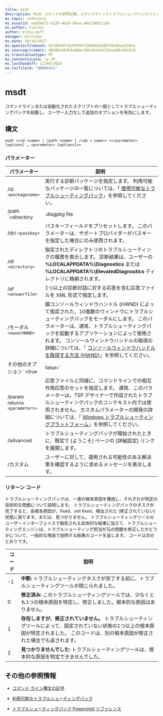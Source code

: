 ```yaml
---
title: msdt
description: Msdt コマンドの参照記事。コマンドラインでトラブルシューティングパックを起動するか、自動スクリプトの一部として、ユーザー入力なしで追加のオプションを有効にします。
ms.topic: reference
ms.assetid: ead1b672-a120-4e16-94aa-a8e13602c1d0
ms.author: lizross
author: eross-msft
manager: mtillman
ms.date: 10/16/2017
ms.openlocfilehash: 0270039fcbc9f99ff2569635ddd75918baed783e
ms.sourcegitcommit: d08965d64f4a40ac20bc81b14f2d2ea89c48c5c8
ms.translationtype: MT
ms.contentlocale: ja-JP
ms.lasthandoff: 12/08/2020
ms.locfileid: "96865411"
---
```

# <a name="msdt"></a>msdt

コマンドラインまたは自動化されたスクリプトの一部としてトラブルシューティングパックを起動し、ユーザー入力なしで追加のオプションを有効にします。

## <a name="syntax"></a>構文

```
msdt </id <name> | /path <name> | /cab < name>> <</parameter> [options] … <parameter> [options]>>
```

### <a name="parameters"></a>パラメーター

| パラメーター | 説明 |
| --------- | ----------- |
| /id `<packagename>` | 実行する診断パッケージを指定します。 利用可能なパッケージの一覧については、「 [使用可能なトラブルシューティングパック](/previous-versions/windows/it-pro/windows-server-2012-r2-and-2012/ee424379(v=ws.11)#available-troubleshooting-packs)」を参照してください。 |
| /path `<directory|.diagpkg file|.diagcfg file>` | 診断パッケージへの完全パスを指定します。 ディレクトリを指定する場合は、ディレクトリに診断パッケージが含まれている必要があります。 * */Id * *、 **/dci**、/ **cab** の各パラメーターと共に、 **/path** パラメーターを使用することはできません。 |                                                                                   |
| /dci `<passkey>` | パスキーフィールドをプリセットします。 このパラメーターは、サポートプロバイダーがパスキーを指定した場合にのみ使用されます。 |
| /dt `<directory>` | 指定されたディレクトリのトラブルシューティングの履歴を表示します。 診断結果は、ユーザーの **%LOCALAPPDATA%\Diagnostics** または **%LOCALAPPDATA%\ElevatedDiagnostics** ディレクトリに格納されます。 |
| /af `<answerfile>` | 1つ以上の診断対話に対する応答を含む応答ファイルを XML 形式で指定します。 |
| /モーダル `<ownerHWND>` | 親コンソールウィンドウハンドル (HWND) によって指定された、10進数のウィンドウにトラブルシューティングパックをモーダルにします。 このパラメーターは、通常、トラブルシューティングパックを起動するアプリケーションによって使用されます。 コンソールウィンドウハンドルの取得の詳細については、「 [コンソールウィンドウハンドルを取得する方法 (HWND)](https://support.microsoft.com/help/124103/how-to-obtain-a-console-window-handle-hwnd)」を参照してください。 |
| その他のオプション `<true|false>` | ユーザーが追加のオプションを調査するかどうかを確認する最後のトラブルシューティング画面を有効 (true) または抑制 (false) します。 通常、このパラメーターは、オペレーティングシステムに含まれていないトラブルシューティングツールによってトラブルシューティングパックが起動されるときに使用されます。 |
| /param returns `<parameters>` | 応答ファイルと同様に、コマンドラインでの相互作用応答のセットを指定します。 通常、このパラメーターは、TSP デザイナーで作成されたトラブルシューティングパックのコンテキスト内では使用されません。 カスタムパラメーターの開発の詳細については、「 [Windows トラブルシューティングプラットフォーム](/previous-versions/windows/desktop/wintt/windows-troubleshooting-toolkit-portal)」を参照してください。 |
| /advanced | トラブルシューティングパックが開始されたときに、既定で [ようこそ] ページの [詳細設定] リンクを展開します。 |
| /カスタム | ユーザーに対して、適用される可能性のある解決策を確認するように求めるメッセージを表示します。 |

### <a name="return-codes"></a>リターン コード

トラブルシューティングパックは、一連の根本原因を構成し、それぞれが特定の技術的な問題について説明します。 トラブルシューティングパックのタスクが完了すると、各根本原因が、fixed、not fixed、検出された (修正されていない) 状態に戻ります。または、見つかりません。 トラブルシューティングツールのユーザーインターフェイスで報告される具体的な結果に加えて、トラブルシューティングエンジンは、トラブルシューティング担当が元の問題を修正したかどうかについて、一般的な用語で説明する結果のコードを返します。 コードは次のとおりです。

| コード | 説明 |
| ---- | ----------- |
| -1 | **中断:** トラブルシューティングタスクが完了する前に、トラブルシューティングツールが閉じられました。 |
| 0 | **修正済み:** このトラブルシューティングツールでは、少なくとも1つの根本原因を特定し、修正しました。根本的な原因はありません。 |
| 1 | **存在しますが、修正されていません。** トラブルシューティングツールによって、固定されていない状態の1つ以上の根本原因が特定されました。 このコードは、別の根本原因が修正された場合でも返されます。 |
| 2 | **見つかりませんでした:** トラブルシューティングツールは、根本的な原因を特定できませんでした。 |

## <a name="additional-references"></a>その他の参照情報

- [コマンド ライン構文の記号](command-line-syntax-key.md)

- [利用可能なトラブルシューティングパック](/previous-versions/windows/it-pro/windows-server-2012-r2-and-2012/ee424379(v=ws.11)#available-troubleshooting-packs)

- [トラブルシューティングパック Powershell リファレンス](/powershell/module/troubleshootingpack/)
